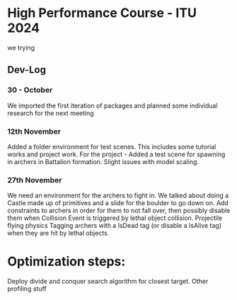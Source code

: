 # High Performance Course - ITU 2024
we trying

## Dev-Log
### 30 - October
We imported the first iteration of packages and planned some individual research for the next meeting

### 12th November
Added a folder environment for test scenes. This includes some tutorial works and project work.
For the project - Added a test scene for spawning in archers in Battalion formation. Slight issues with model scaling.



### 27th November

We need an environment for the archers to fight in. We talked about doing a Castle made up of primitives and a slide for the boulder to go down on.
Add constraints to archers in order for them to not fall over, then possibly disable them when Collision Event is triggered by lethal object collision.
Projectile flying physics
Tagging archers with a IsDead tag (or disable a IsAlive tag) when they are hit by lethal objects.


# Optimization steps:
Deploy divide and conquer search algorithm for closest target.
Other profiling stuff

